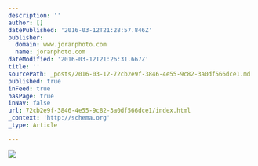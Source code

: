 ```yaml
---
description: ''
author: []
datePublished: '2016-03-12T21:28:57.846Z'
publisher:
  domain: www.joranphoto.com
  name: joranphoto.com
dateModified: '2016-03-12T21:26:31.667Z'
title: ''
sourcePath: _posts/2016-03-12-72cb2e9f-3846-4e55-9c82-3a0df566dce1.md
published: true
inFeed: true
hasPage: true
inNav: false
url: 72cb2e9f-3846-4e55-9c82-3a0df566dce1/index.html
_context: 'http://schema.org'
_type: Article

---
```

![](http://static1.squarespace.com/static/551e3cfde4b06dcd025eadc2/56074591e4b0829832ab894e/56d2bd5dab93c0c3db7b52ee/1456651618532/?format=500w)
